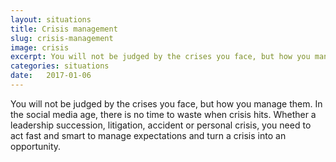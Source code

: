 ```yaml
---
layout: situations
title: Crisis management
slug: crisis-management
image: crisis
excerpt: You will not be judged by the crises you face, but how you manage them. Ashbright has leadership experience in managing crises including restructuring, succession and fatalities.
categories: situations
date:   2017-01-06
---
```


You will not be judged by the crises you face, but how you manage them. In the social media age, there is no time to waste when crisis hits. Whether a leadership succession, litigation, accident or personal crisis, you need to act fast and smart to manage expectations and turn a crisis into an opportunity.
